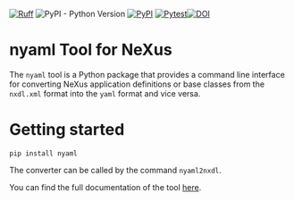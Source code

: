 [![Ruff](https://img.shields.io/endpoint?url=https://raw.githubusercontent.com/astral-sh/ruff/main/assets/badge/v2.json)](https://github.com/astral-sh/ruff) ![PyPI - Python Version](https://img.shields.io/pypi/pyversions/nyaml) [![PyPI](https://img.shields.io/pypi/v/nyaml)](https://pypi.org/project/nyaml/) [![Pytest](https://github.com/FAIRmat-NFDI/nyaml/actions/workflows/pytest.yaml/badge.svg)](https://github.com/FAIRmat-NFDI/nyaml/actions/workflows/pytest.yaml)[![DOI](https://zenodo.org/badge/DOI/10.5281/zenodo.1323437.svg)](https://doi.org/10.5281/zenodo.13860810)


# nyaml Tool for NeXus
The `nyaml` tool is a Python package that provides a command line interface for converting NeXus application definitions
or base classes from the `nxdl.xml` format into the `yaml` format and vice versa.

# Getting started
```
pip install nyaml
```

The converter can be called by the command `nyaml2nxdl`.

You can find the full documentation of the tool [here](https://fairmat-nfdi.github.io/nyaml/).

